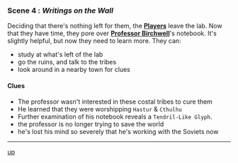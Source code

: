 
### Scene 4 : *Writings on the Wall* ###

Deciding that there's nothing left for them, the **[Players][]** leave the lab.
Now that they have time, they pore over **[Professor Birchwell][]**'s notebook.
It's slightly helpful, but now they need to learn more.
They can:
- study at what's left of the lab
- go the ruins, and talk to the tribes
- look around in a nearby town for clues


#### Clues ####
- The professor wasn't interested in these costal tribes to cure them
- He learned that they were worshipping `Hastur` & `Cthulhu`
- Further examination of his notebook reveals a `Tendril-Like Glyph`.
- the professor is no longer trying to save the world
- he's lost his mind so severely that he's working with the Soviets now

---
[up][]

[up]: <https://github.com/evan-erdos/trail-of-cthulhu/blob/master/outline/act-0/seq-1/sequence.md>
[players]: <https://github.com/evan-erdos/trail-of-cthulhu/blob/master/characters/players.md>
[professor birchwell]: <https://github.com/evan-erdos/trail-of-cthulhu/blob/master/characters/birchwell.md>
